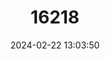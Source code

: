 ---
title: "16218"
category: "Pardofelis marmorata"
draft: false
date: 2024-02-22 13:03:50
languages:
  French: ["Chat marbré"]
  Spanish; Castilian: ["Gato Jaspeado"]
  Indonesian: ["Kucing Batu"]
  English: ["Marbled Cat"]
---